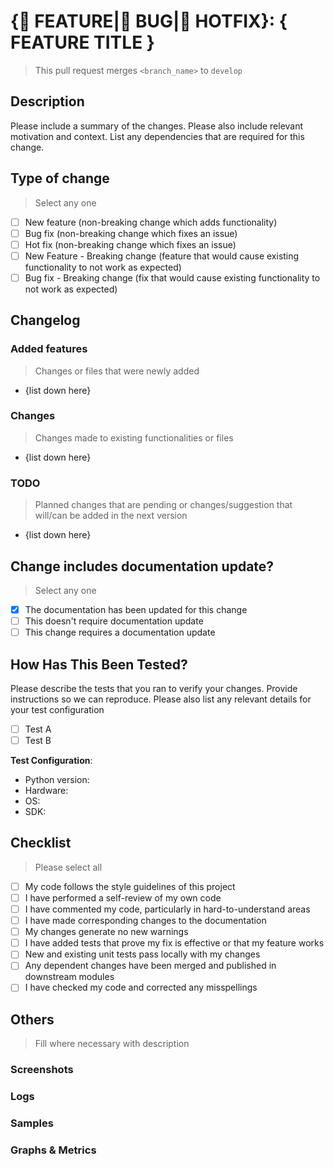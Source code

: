 # {:rocket: FEATURE|:bug: BUG|:hammer: HOTFIX}: { FEATURE TITLE }

> This pull request merges `<branch_name>` to `develop`

## Description

Please include a summary of the changes. Please also include relevant motivation and context. List any dependencies that are required for this change.

## Type of change

> Select any one

* [ ] New feature (non-breaking change which adds functionality)
* [ ] Bug fix (non-breaking change which fixes an issue)
* [ ] Hot fix (non-breaking change which fixes an issue)
* [ ] New Feature - Breaking change (feature that would cause existing functionality to not work as expected)
* [ ] Bug fix - Breaking change (fix that would cause existing functionality to not work as expected)

## Changelog

### Added features

> Changes or files that were newly added

* {list down here}

### Changes

> Changes made to existing functionalities or files

* {list down here}

### TODO

> Planned changes that are pending or changes/suggestion that will/can be added in the next version

* {list down here}

## Change includes documentation update?

> Select any one

* [x] The documentation has been updated for this change
* [ ] This doesn't require documentation update
* [ ] This change requires a documentation update

## How Has This Been Tested?

Please describe the tests that you ran to verify your changes. Provide instructions so we can reproduce. Please also list any relevant details for your test configuration

* [ ] Test A
* [ ] Test B

**Test Configuration**:

* Python version:
* Hardware:
* OS:
* SDK:

## Checklist

> Please select all

* [ ] My code follows the style guidelines of this project
* [ ] I have performed a self-review of my own code
* [ ] I have commented my code, particularly in hard-to-understand areas
* [ ] I have made corresponding changes to the documentation
* [ ] My changes generate no new warnings
* [ ] I have added tests that prove my fix is effective or that my feature works
* [ ] New and existing unit tests pass locally with my changes
* [ ] Any dependent changes have been merged and published in downstream modules
* [ ] I have checked my code and corrected any misspellings

## Others

> Fill where necessary with description

### Screenshots

### Logs

### Samples

### Graphs & Metrics
